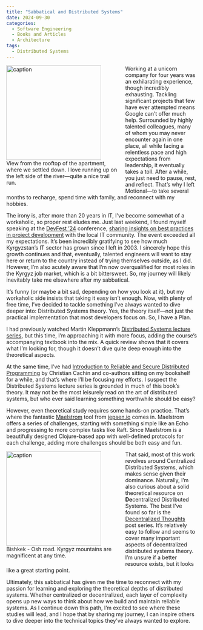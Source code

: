 ```yaml
---
title: "Sabbatical and Distributed Systems"
date: 2024-09-30
categories:
  - Software Engineering
  - Books and Articles
  - Architecture
tags:
  - Distributed Systems
---
```

<figure style="float: left; width: 300px; margin: 0 1em 1em 0;" markdown>
  <a href="https://sysdev.me/wp-content/uploads/2024/09/1-scaled.jpeg" target="_blank">
    <img src="https://sysdev.me/wp-content/uploads/2024/09/1-scaled.jpeg" alt="caption" width="250">
  </a>
  <figcaption>
    View from the rooftop of the apartment, where we settled down. I love running up on the left side of the river—quite a nice trail run.
  </figcaption>
</figure>

Working at a unicorn company for four years was an exhilarating experience, though incredibly exhausting. Tackling significant projects that few have ever attempted means Google can’t offer much help. Surrounded by highly talented colleagues, many of whom you may never encounter again in one place, all while facing a relentless pace and high expectations from leadership, it eventually takes a toll. After a while, you just need to pause, rest, and reflect. That’s why I left Motional—to take several months to recharge, spend time with family, and reconnect with my hobbies.

The irony is, after more than 20 years in IT, I’ve become somewhat of a workaholic, so proper rest eludes me. Just last weekend, I found myself speaking at the [DevFest ’24](https://www.linkedin.com/posts/gdg-bishkek_объявляем-спикеров-devfest-2024-с-радостью-activity-7237857767137435651-DpTq/) conference, [sharing insights on best practices in project development](https://docs.google.com/presentation/d/1eusLUNpu1eOugbAPnrL0eoVA1P-U6U0SINnCTSBOkQg/edit) with the local IT community. The event exceeded all my expectations. It’s been incredibly gratifying to see how much Kyrgyzstan’s IT sector has grown since I left in 2003. I sincerely hope this growth continues and that, eventually, talented engineers will want to stay here or return to the country instead of trying themselves outside, as I did. However, I’m also acutely aware that I’m now overqualified for most roles in the Kyrgyz job market, which is a bit bittersweet. So, my journey will likely inevitably take me elsewhere after my sabbatical.

It’s funny (or maybe a bit sad, depending on how you look at it), but my workaholic side insists that taking it easy isn’t enough. Now, with plenty of free time, I’ve decided to tackle something I’ve always wanted to dive deeper into: Distributed Systems theory. Yes, the theory itself—not just the practical implementation that most developers focus on. So, I have a Plan.
<!-- more -->
I had previously watched Martin Kleppmann’s [Distributed Systems lecture series](https://www.youtube.com/playlist?list=PLeKd45zvjcDFUEv_ohr_HdUFe97RItdiB), but this time, I’m approaching it with more focus, adding the course’s accompanying textbook into the mix. A quick review shows that it covers what I’m looking for, though it doesn’t dive quite deep enough into the theoretical aspects.

At the same time, I’ve had [Introduction to Reliable and Secure Distributed Programming](https://www.goodreads.com/book/show/10064443-introduction-to-reliable-and-secure-distributed-programming) by Christian Cachin and co-authors sitting on my bookshelf for a while, and that’s where I’ll be focusing my efforts. I suspect the Distributed Systems lecture series is grounded in much of this book’s theory. It may not be the most leisurely read on the art of distributed systems, but who ever said learning something worthwhile should be easy?

However, even theoretical study requires some hands-on practice. That’s where the fantastic [Maelstrom](https://github.com/jepsen-io/maelstrom) tool from [jepsen.io](https://jepsen.io) comes in. Maelstrom offers a series of challenges, starting with something simple like an Echo and progressing to more complex tasks like Raft. Since Maelstrom is a beautifully designed Clojure-based app with well-defined protocols for each challenge, adding more challenges should be both easy and fun.


<figure style="float: left; width: 300px; margin: 0 1em 1em 0;" markdown>
  <a href="https://sysdev.me/wp-content/uploads/2024/09/1-1.jpeg" target="_blank">
    <img src="https://sysdev.me/wp-content/uploads/2024/09/1-1.jpeg" alt="caption" width="250">
  </a>
  <figcaption>
    Bishkek - Osh road. Kyrgyz mountains are magnificent at any time.
  </figcaption>
</figure>

That said, most of this work revolves around Centralized Distributed Systems, which makes sense given their dominance. Naturally, I’m also curious about a solid theoretical resource on **De**centralized Distributed Systems. The best I’ve found so far is the [Decentralized Thoughts](https://decentralizedthoughts.github.io) post series. It’s relatively easy to follow and seems to cover many important aspects of decentralized distributed systems theory. I’m unsure if a better resource exists, but it looks like a great starting point.

Ultimately, this sabbatical has given me the time to reconnect with my passion for learning and exploring the theoretical depths of distributed systems. Whether centralized or decentralized, each layer of complexity opens up new ways to think about how we build and maintain reliable systems. As I continue down this path, I’m excited to see where these studies will lead, and I hope that by sharing my journey, I can inspire others to dive deeper into the technical topics they’ve always wanted to explore.